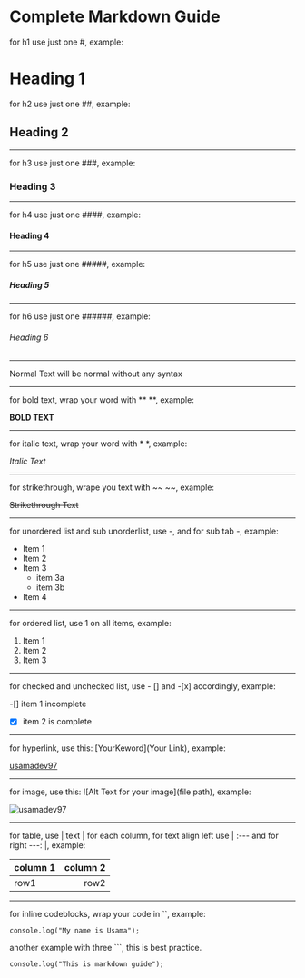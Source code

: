 # Complete Markdown Guide

for h1 use just one #, example:

# Heading 1

for h2 use just one ##, example:

## Heading 2

---

for h3 use just one ###, example:

### Heading 3

---

for h4 use just one ####, example:

#### Heading 4

---

for h5 use just one #####, example:

##### Heading 5

---

for h6 use just one ######, example:

###### Heading 6

---

Normal Text will be normal without any syntax

---

for bold text, wrap your word with \*\* \*\*, example:

**BOLD TEXT**

---

for italic text, wrap your word with \* \*, example:

_Italic Text_

---

for strikethrough, wrape you text with ~~ ~~, example:

~~Strikethrough Text~~

---

for unordered list and sub unorderlist, use -, and for sub tab -, example:

- Item 1
- Item 2
- Item 3
  - item 3a
  - item 3b
- Item 4

---

for ordered list, use 1 on all items, example:

1. Item 1
1. Item 2
1. Item 3

---

for checked and unchecked list, use - [] and -[x] accordingly, example:

-[] item 1 incomplete

-[x] item 2 is complete

---

for hyperlink, use this: [YourKeword](Your Link), example:

[usamadev97](https://github.com/usamadev97)

---

for image, use this: ![Alt Text for your image](file path), example:

![usamadev97](https://avatars.githubusercontent.com/u/116688082?v=4)

---

for table, use | text | for each column, for text align left use | :--- and for right ---: |, example:

| column 1 | column 2 |
| :------- | -------: |
| row1     |     row2 |

---

for inline codeblocks, wrap your code in ``, example:

`console.log("My name is Usama");`

another example with three ```, this is best practice.

```
console.log("This is markdown guide");
```
